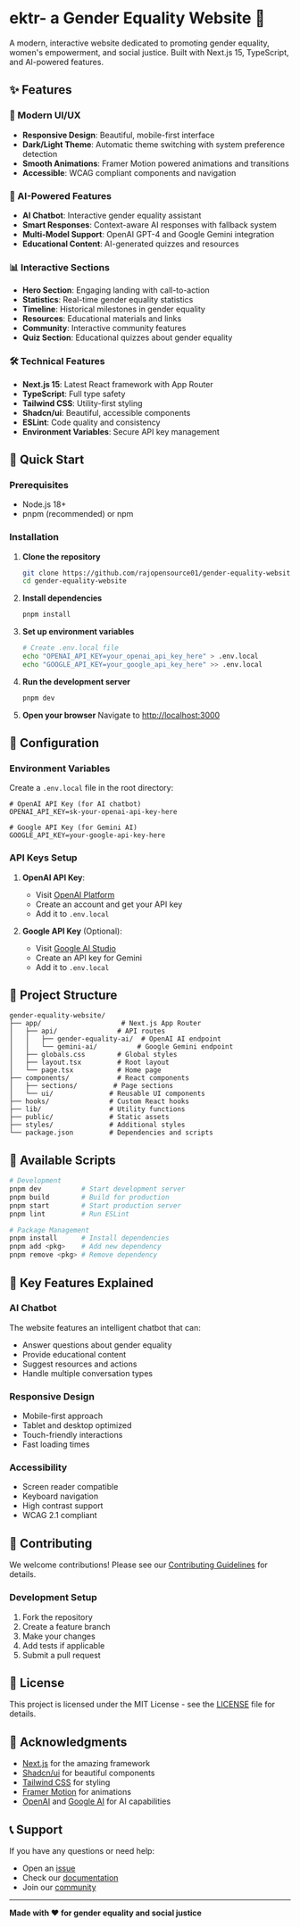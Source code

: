 # ektr- a Gender Equality Website 🌟

A modern, interactive website dedicated to promoting gender equality, women's empowerment, and social justice. Built with Next.js 15, TypeScript, and AI-powered features.

## ✨ Features

### 🎨 Modern UI/UX
- **Responsive Design**: Beautiful, mobile-first interface
- **Dark/Light Theme**: Automatic theme switching with system preference detection
- **Smooth Animations**: Framer Motion powered animations and transitions
- **Accessible**: WCAG compliant components and navigation

### 🤖 AI-Powered Features
- **AI Chatbot**: Interactive gender equality assistant
- **Smart Responses**: Context-aware AI responses with fallback system
- **Multi-Model Support**: OpenAI GPT-4 and Google Gemini integration
- **Educational Content**: AI-generated quizzes and resources

### 📊 Interactive Sections
- **Hero Section**: Engaging landing with call-to-action
- **Statistics**: Real-time gender equality statistics
- **Timeline**: Historical milestones in gender equality
- **Resources**: Educational materials and links
- **Community**: Interactive community features
- **Quiz Section**: Educational quizzes about gender equality

### 🛠 Technical Features
- **Next.js 15**: Latest React framework with App Router
- **TypeScript**: Full type safety
- **Tailwind CSS**: Utility-first styling
- **Shadcn/ui**: Beautiful, accessible components
- **ESLint**: Code quality and consistency
- **Environment Variables**: Secure API key management

## 🚀 Quick Start

### Prerequisites
- Node.js 18+ 
- pnpm (recommended) or npm

### Installation

1. **Clone the repository**
   ```bash
   git clone https://github.com/rajopensource01/gender-equality-website.git
   cd gender-equality-website
   ```

2. **Install dependencies**
   ```bash
   pnpm install
   ```

3. **Set up environment variables**
   ```bash
   # Create .env.local file
   echo "OPENAI_API_KEY=your_openai_api_key_here" > .env.local
   echo "GOOGLE_API_KEY=your_google_api_key_here" >> .env.local
   ```

4. **Run the development server**
   ```bash
   pnpm dev
   ```

5. **Open your browser**
   Navigate to [http://localhost:3000](http://localhost:3000)

## 🔧 Configuration

### Environment Variables

Create a `.env.local` file in the root directory:

```env
# OpenAI API Key (for AI chatbot)
OPENAI_API_KEY=sk-your-openai-api-key-here

# Google API Key (for Gemini AI)
GOOGLE_API_KEY=your-google-api-key-here
```

### API Keys Setup

1. **OpenAI API Key**:
   - Visit [OpenAI Platform](https://platform.openai.com/)
   - Create an account and get your API key
   - Add it to `.env.local`

2. **Google API Key** (Optional):
   - Visit [Google AI Studio](https://makersuite.google.com/app/apikey)
   - Create an API key for Gemini
   - Add it to `.env.local`

## 📁 Project Structure

```
gender-equality-website/
├── app/                    # Next.js App Router
│   ├── api/               # API routes
│   │   ├── gender-equality-ai/  # OpenAI AI endpoint
│   │   └── gemini-ai/          # Google Gemini endpoint
│   ├── globals.css        # Global styles
│   ├── layout.tsx         # Root layout
│   └── page.tsx           # Home page
├── components/            # React components
│   ├── sections/         # Page sections
│   └── ui/              # Reusable UI components
├── hooks/               # Custom React hooks
├── lib/                 # Utility functions
├── public/              # Static assets
├── styles/              # Additional styles
└── package.json         # Dependencies and scripts
```

## 🎯 Available Scripts

```bash
# Development
pnpm dev          # Start development server
pnpm build        # Build for production
pnpm start        # Start production server
pnpm lint         # Run ESLint

# Package Management
pnpm install      # Install dependencies
pnpm add <pkg>    # Add new dependency
pnpm remove <pkg> # Remove dependency
```

## 🌟 Key Features Explained

### AI Chatbot
The website features an intelligent chatbot that can:
- Answer questions about gender equality
- Provide educational content
- Suggest resources and actions
- Handle multiple conversation types

### Responsive Design
- Mobile-first approach
- Tablet and desktop optimized
- Touch-friendly interactions
- Fast loading times

### Accessibility
- Screen reader compatible
- Keyboard navigation
- High contrast support
- WCAG 2.1 compliant

## 🤝 Contributing

We welcome contributions! Please see our [Contributing Guidelines](CONTRIBUTING.md) for details.

### Development Setup
1. Fork the repository
2. Create a feature branch
3. Make your changes
4. Add tests if applicable
5. Submit a pull request

## 📄 License

This project is licensed under the MIT License - see the [LICENSE](LICENSE) file for details.

## 🙏 Acknowledgments

- [Next.js](https://nextjs.org/) for the amazing framework
- [Shadcn/ui](https://ui.shadcn.com/) for beautiful components
- [Tailwind CSS](https://tailwindcss.com/) for styling
- [Framer Motion](https://www.framer.com/motion/) for animations
- [OpenAI](https://openai.com/) and [Google AI](https://ai.google/) for AI capabilities

## 📞 Support

If you have any questions or need help:
- Open an [issue](https://github.com/yourusername/gender-equality-website/issues)
- Check our [documentation](docs/)
- Join our [community](community/)

---

**Made with ❤️ for gender equality and social justice** 

